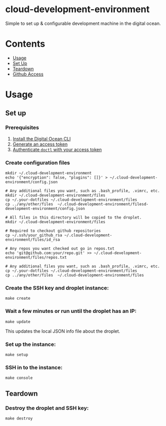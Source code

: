 # cloud-development-environment

Simple to set up & configurable development machine in the digital ocean.

# Contents

- [Usage](https://github.com/benjaminbergstein/devbox#usage)
- [Set Up](https://github.com/benjaminbergstein/devbox#set-up)
- [Teardown](https://github.com/benjaminbergstein/devbox#teardown)
- [Github Access](https://github.com/benjaminbergstein/devbox#github-access)

# Usage

## Set up

### Prerequisites

1. [Install the Digital Ocean CLI](https://github.com/digitalocean/doctl)
2. [Generate an access token](https://cloud.digitalocean.com/account/api/tokens/new)
3. [Authenticate `doctl` with your access token](https://github.com/digitalocean/doctl#authenticating-with-digitalocean)

### Create configuration files

```
mkdir ~/.cloud-development-environment
echo '{"encryption": false, "plugins": []}' > ~/.cloud-development-environment/config.json

# Any additional files you want, such as .bash_profile, .vimrc, etc.
mkdir ~/.cloud-development-environment/files
cp ~/.your-dotfiles ~/.cloud-development-environment/files
cp ../any/other/files  ~/.cloud-development-environment/filesd-development-environment/config.json

# All files in this directory will be copied to the droplet.
mkdir ~/.cloud-development-environment/files

# Required to checkout github repositories
cp ~/.ssh/your_github_rsa ~/.cloud-development-environment/files/id_rsa

# Any repos you want checked out go in repos.txt
echo 'git@github.com:your/repo.git' >> ~/.cloud-development-environment/files/repos.txt

# Any additional files you want, such as .bash_profile, .vimrc, etc.
cp ~/.your-dotfiles ~/.cloud-development-environment/files
cp ../any/other/files  ~/.cloud-development-environment/files
```

### Create the SSH key and droplet instance:

```
make create
```

### Wait a few minutes or run until the droplet has an IP:

```
make update
```

This updates the local JSON info file about the droplet.

### Set up the instance:

```
make setup
```

### SSH in to the instance:

```
make console
```

## Teardown

### Destroy the droplet and SSH key:

```
make destroy
```
